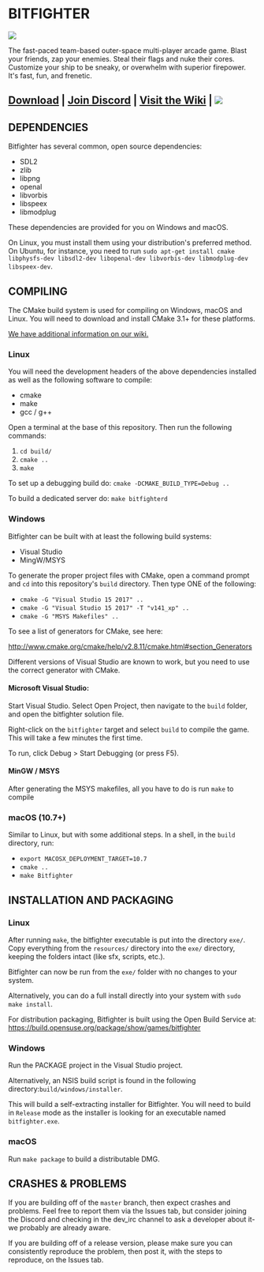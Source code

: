 # BITFIGHTER

![](screenshot.png)

The fast-paced team-based outer-space multi-player arcade game. Blast your friends, zap your enemies. Steal their flags and nuke their cores. Customize your ship to be sneaky, or overwhelm with superior firepower. It's fast, fun, and frenetic.

## [Download](http://bitfighter.org/downloads/) | [Join Discord](https://discord.gg/3sdzjkz) | [Visit the Wiki](http://bitfighter.org/wiki/index.php?title=Main_Page) | ![](https://api.travis-ci.org/bitfighter/bitfighter.svg?branch=master)

## DEPENDENCIES

Bitfighter has several common, open source dependencies:
* SDL2
* zlib
* libpng
* openal
* libvorbis
* libspeex
* libmodplug

These dependencies are provided for you on Windows and macOS.

On Linux, you must install them using your distribution's preferred method. On Ubuntu, for instance, you need to run `sudo apt-get install cmake libphysfs-dev libsdl2-dev libopenal-dev libvorbis-dev libmodplug-dev libspeex-dev`.

## COMPILING

The CMake build system is used for compiling on Windows, macOS and Linux. You will need to download and install CMake 3.1+ for these platforms.

[We have additional information on our wiki.](https://bitfighter.org/wiki/index.php/Building_Bitfighter)

### Linux

You will need the development headers of the above dependencies installed as well as the following software to compile:
* cmake
* make
* gcc / g++

Open a terminal at the base of this repository.  Then run the following commands:

1. `cd build/`
2. `cmake ..`
3. `make`

To set up a debugging build do:  `cmake -DCMAKE_BUILD_TYPE=Debug ..`

To build a dedicated server do: `make bitfighterd`

### Windows

Bitfighter can be built with at least the following build systems:
  * Visual Studio
  * MingW/MSYS

To generate the proper project files with CMake, open a command prompt and `cd` into this repository's `build` directory. Then type ONE of the following:
* `cmake -G "Visual Studio 15 2017" ..`
* `cmake -G "Visual Studio 15 2017" -T "v141_xp" ..`
* `cmake -G "MSYS Makefiles" ..`

To see a list of generators for CMake, see here:

http://www.cmake.org/cmake/help/v2.8.11/cmake.html#section_Generators

Different versions of Visual Studio are known to work, but you need to use the
correct generator with CMake.

#### Microsoft Visual Studio:
Start Visual Studio.  Select Open Project, then navigate to the `build` folder, and open the bitfighter solution file.

Right-click on the `bitfighter` target and select `build` to compile the game. This will take a few minutes the first time.

To run, click Debug > Start Debugging (or press F5).

#### MinGW / MSYS
After generating the MSYS makefiles, all you have to do is run `make` to compile

### macOS (10.7+)

Similar to Linux, but with some additional steps.  In a shell, in the `build` directory, run:
* `export MACOSX_DEPLOYMENT_TARGET=10.7`
* `cmake ..`
* `make Bitfighter`

## INSTALLATION AND PACKAGING
### Linux
After running `make`, the bitfighter executable is put into the directory `exe/`.  Copy everything from the `resources/` directory into the `exe/` directory, keeping the folders intact (like sfx, scripts, etc.).

Bitfighter can now be run from the `exe/` folder with no changes to your system.

Alternatively, you can do a full install directly into your system with `sudo make install`.

For distribution packaging, Bitfighter is built using the Open Build Service at: https://build.opensuse.org/package/show/games/bitfighter

### Windows
Run the PACKAGE project in the Visual Studio project.

Alternatively, an NSIS build script is found in the following directory:`build/windows/installer`.

This will build a self-extracting installer for Bitfighter. You will need to build in `Release` mode as the installer is looking for an executable named `bitfighter.exe`.

### macOS
Run `make package` to build a distributable DMG.

## CRASHES & PROBLEMS
If you are building off of the `master` branch, then expect crashes and problems. Feel free to report them via the Issues tab, but consider joining the Discord and checking in the dev_irc channel to ask a developer about it- we probably are already aware.

If you are building off of a release version, please make sure you can consistently reproduce the problem, then post it, with the steps to reproduce, on the Issues tab.
